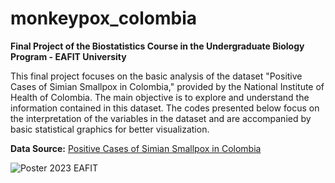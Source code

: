 # monkeypox_colombia
**Final Project of the Biostatistics Course in the Undergraduate Biology Program - EAFIT University**

This final project focuses on the basic analysis of the dataset "Positive Cases of Simian Smallpox in Colombia," provided by the National Institute of Health of Colombia. The main objective is to explore and understand the information contained in this dataset. The codes presented below focus on the interpretation of the variables in the dataset and are accompanied by basic statistical graphics for better visualization.

**Data Source:** [Positive Cases of Simian Smallpox in Colombia](https://www.datos.gov.co/Salud-y-Protecci-n-Social/Casos-positivos-de-Viruela-s-mica-en-Colombia/tmet-yeek)

![Poster 2023 EAFIT](monkeypox_colombia/poster.png)

